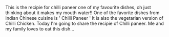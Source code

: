 This is the recipie for chilli paneer one of my favourite dishes, oh just thinking about it makes my mouth water!!
One of the favorite dishes from Indian Chinese cuisine is ' Chilli Paneer ' It is also the vegetarian version of Chilli Chicken.
Today I'm going to share the recipie of Chilli paneer. Me and my family loves to eat this dish...
